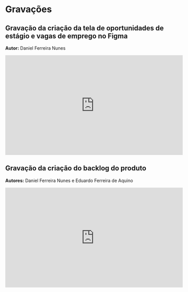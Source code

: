 # Gravações 

## Gravação da criação da tela de oportunidades de estágio e vagas de emprego no Figma 
**Autor:** Daniel Ferreira Nunes

<iframe width="560" height="315" src="https://www.youtube.com/embed/t8TJngz_mWg" title="YouTube video player" frameborder="0" allow="accelerometer; autoplay; clipboard-write; encrypted-media; gyroscope; picture-in-picture; web-share" referrerpolicy="strict-origin-when-cross-origin" allowfullscreen></iframe>

## Gravação da criação do backlog do produto
**Autores:** Daniel Ferreira Nunes e Eduardo Ferreira de Aquino

<iframe width="560" height="315" src="https://www.youtube.com/embed/8nUCQX5Bwjw" title="YouTube video player" frameborder="0" allow="accelerometer; autoplay; clipboard-write; encrypted-media; gyroscope; picture-in-picture; web-share" referrerpolicy="strict-origin-when-cross-origin" allowfullscreen></iframe>
 
